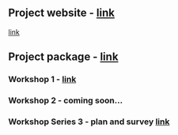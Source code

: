 ## Project website - [link](https://www.thamesriverstrust.org.uk/thames-catchment-community-eels-project/)

<a href="https://www.thamesriverstrust.org.uk/thames-catchment-community-eels-project/" target="_blank">link</a>

## Project package - [link](https://storymaps.arcgis.com/collections/7cf499061da14932875025e129bfd104)

### Workshop 1 - [link](https://storymaps.arcgis.com/stories/37f0acf5f5e64562b5c93440293b436b)

### Workshop 2 - coming soon...

### Workshop Series 3 - plan and survey [link](https://thamesestuarypartnership.github.io/thameseels/workshops/index.html#1)
